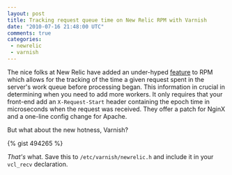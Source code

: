 ```yaml
---           
layout: post
title: Tracking request queue time on New Relic RPM with Varnish
date: "2010-07-16 21:48:00 UTC"
comments: true
categories:
 - newrelic
 - varnish
---
```


<p>The nice folks at New Relic have added an under-hyped <a href="https://newrelic.com/docs/features/tracking-front-end-time">feature</a> to RPM which allows for the tracking of the time a given request spent in the server's work queue before processing began. This information in crucial in determining when you need to add more workers. It only requires that your front-end add an <code>X-Request-Start</code> header containing the epoch time in microseconds when the request was received. They offer a patch for NginX and a one-line config change for Apache.</p>

<p>But what about the new hotness, Varnish?</p>

{% gist 494265 %}

<p><em>That's</em> what. Save this to <code>/etc/varnish/newrelic.h</code> and include it in your <code>vcl_recv</code> declaration.</p>
